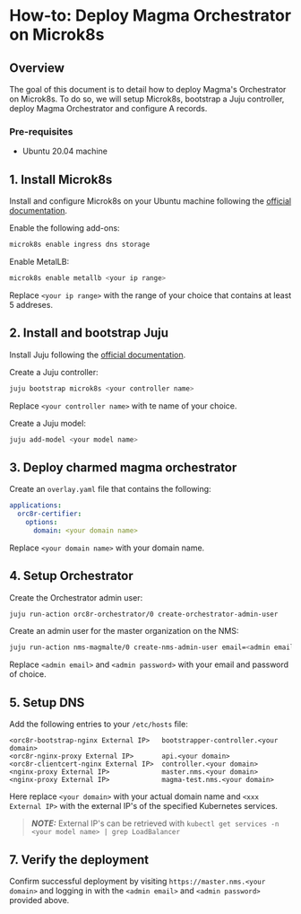 # How-to: Deploy Magma Orchestrator on Microk8s

## Overview

The goal of this document is to detail how to deploy Magma's Orchestrator on Microk8s. To do so,
we will setup Microk8s, bootstrap a Juju controller, deploy Magma Orchestrator and configure A
records.

### Pre-requisites
- Ubuntu 20.04 machine


## 1. Install Microk8s

Install and configure Microk8s on your Ubuntu machine following the 
[official documentation](https://microk8s.io/docs/getting-started).

Enable the following add-ons:

```bash
microk8s enable ingress dns storage
```
Enable MetalLB:

```bash
microk8s enable metallb <your ip range>
```

Replace `<your ip range>` with the range of your choice that contains at least 5 addreses.

## 2. Install and bootstrap Juju
Install Juju following the [official documentation](https://juju.is/docs/olm/installing-juju).

Create a Juju controller:

```bash
juju bootstrap microk8s <your controller name>
```

Replace `<your controller name>` with te name of your choice.

Create a Juju model:

```bash
juju add-model <your model name>
```

## 3. Deploy charmed magma orchestrator

Create an `overlay.yaml` file that contains the following:

```yaml
applications:
  orc8r-certifier:
    options:
      domain: <your domain name>
```
Replace `<your domain name>` with your domain name.


## 4. Setup Orchestrator

Create the Orchestrator admin user:

```bash
juju run-action orc8r-orchestrator/0 create-orchestrator-admin-user
```

Create an admin user for the master organization on the NMS:

```bash
juju run-action nms-magmalte/0 create-nms-admin-user email=<admin email> password=<admin password>
```

Replace `<admin email>` and `<admin password>` with your email and password of choice.


## 5. Setup DNS

Add the following entries to your `/etc/hosts` file:

```text
<orc8r-bootstrap-nginx External IP>   bootstrapper-controller.<your domain>
<orc8r-nginx-proxy External IP>       api.<your domain>
<orc8r-clientcert-nginx External IP>  controller.<your domain>
<nginx-proxy External IP>             master.nms.<your domain>
<nginx-proxy External IP>             magma-test.nms.<your domain>
```
Here replace `<your domain>` with your actual domain name and `<xxx External IP>` with the external
IP's of the specified Kubernetes services.

> **_NOTE:_**  External IP's can be retrieved with `kubectl get services -n <your model name> | grep LoadBalancer `


## 7. Verify the deployment

Confirm successful deployment by visiting `https://master.nms.<your domain>` and logging in 
with the `<admin email>` and `<admin password>` provided above.
